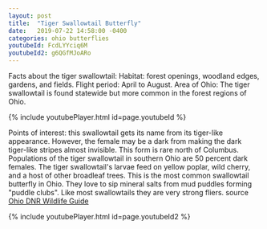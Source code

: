 ```yaml
---
layout: post
title:  "Tiger Swallowtail Butterfly"
date:   2019-07-22 14:58:00 -0400
categories: ohio butterflies
youtubeId: FcdLYYciq6M
youtubeId2: g6QGfMJoARo
---
```

Facts about the tiger swallowtail: Habitat: forest openings, woodland edges, gardens, and fields. Flight period: April to August.  Area of Ohio: The tiger swallowtail is found statewide but more common in the forest regions of Ohio.

{% include youtubePlayer.html id=page.youtubeId %}

Points of interest: this swallowtail gets its name from its tiger-like appearance. However, the female may be a dark from making the dark tiger-like stripes almost invisible. This form is rare north of Columbus. Populations of the tiger swallowtail in southern Ohio are 50 percent dark females. The tiger swallowtail's larvae feed on yellow poplar, wild cherry, and a host of other broadleaf trees. This is the most common swallowtail butterfly in Ohio. They love to sip mineral salts from mud puddles forming "puddle clubs". Like most swallowtails they are very strong fliers.
source [Ohio DNR Wildlife Guide](http://wildlife.ohiodnr.gov/species-and-habitats/species-guide-index/butterflies-skippers/eastern-tiger-swallowtail)

{% include youtubePlayer.html id=page.youtubeId2 %}
